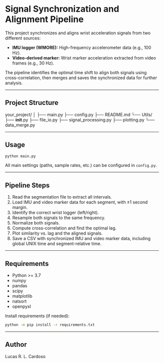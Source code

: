 # Signal Synchronization and Alignment Pipeline

This project synchronizes and aligns wrist acceleration signals from two different sources:

- **IMU logger (WMORE):** High-frequency accelerometer data (e.g., 100 Hz).
- **Video-derived marker:** Wrist marker acceleration extracted from video frames (e.g., 30 Hz).

The pipeline identifies the optimal time shift to align both signals using cross-correlation, then merges and saves the synchronized data for further analysis.

---

## Project Structure

your_project/
│
├── main.py
├── config.py
├── README.md
└── Utils/
    ├── __init__.py
    ├── file_io.py
    ├── signal_processing.py
    ├── plotting.py
    └── data_merge.py

---

## Usage

```bash
python main.py
```

All main settings (paths, sample rates, etc.) can be configured in `config.py`.

---

## Pipeline Steps

1. Read the segmentation file to extract all intervals.
2. Load IMU and video marker data for each segment, with ±1 second margin.
3. Identify the correct wrist logger (left/right).
4. Resample both signals to the same frequency.
5. Normalize both signals.
6. Compute cross-correlation and find the optimal lag.
7. Plot similarity vs. lag and the aligned signals.
8. Save a CSV with synchronized IMU and video marker data, including global UNIX time and segment-relative time.

---

## Requirements

- Python >= 3.7
- numpy
- pandas
- scipy
- matplotlib
- natsort
- openpyxl

Install requirements (if needed):

```bash
python -m pip install -r requirements.txt
```

---

## Author

Lucas R. L. Cardoso
